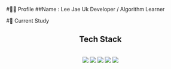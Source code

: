#🙋‍♂️ Profile
##Name : Lee Jae Uk
Developer / Algorithm Learner


#📖 Current Study
<div align="center">
    <h2>Tech Stack</h2>
</div>
<br/>
<div align="center">
    <img src="https://img.shields.io/badge/Python-3776AB?style=flat-square&logo=Python&logoColor=white" />
    <img src="https://img.shields.io/badge/Python-3776AB?style=flat-square&logo=Python&logoColor=white" />
    <img src="https://img.shields.io/badge/Mysql-4479A1?style=flat-square&amp;logo=Mysql&amp;logoColor=white">
    <img src="https://img.shields.io/badge/C++-D24939?style=flat-square&logo=Jenkins&logoColor=white" />
    <img src="https://img.shields.io/badge/Github-181717?style=flat-square&logo=github&logoColor=white"
    <img src="https://img.shields.io/badge/VSCode-1572B6?style=flat-square&logo=Visual Studio Code&logoColor=white" />
</div>
